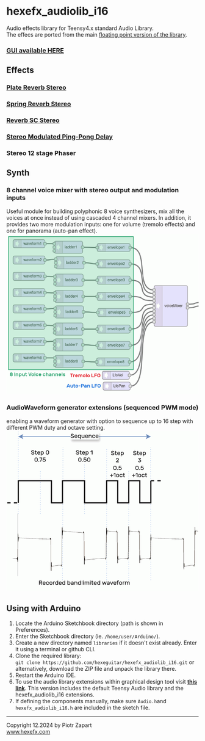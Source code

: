 # hexefx_audiolib_i16
Audio effects library for Teensy4.x standard Audio Library.  
The effecs are ported from the main [floating point version of the library](https://github.com/hexeguitar/hexefx_audiolib_F32 "hexefx_audiolib_F32").  

### [GUI available HERE](https://hexeguitar.github.io/hexefx_audiolib_i16/gui/index.html "hexefx_audiolib_i16 GUI")  

## Effects  

### [Plate Reverb Stereo](PlateReverbStereo.md "Plate Reverb Stereo") 
### [Spring Reverb Stereo](SpringReverb.md "Spring Reverb Stereo") 
### [Reverb SC Stereo](ReverbSC.md "Reverb SC Stereo") 
### [Stereo Modulated Ping-Pong Delay](DelayStereo.md "Stereo Modulated Ping-Pong Delay")  
### Stereo 12 stage Phaser  

## Synth  

### 8 channel voice mixer with stereo output and modulation inputs  
Useful module for building polyphonic 8 voice synthesizers, mix all the voices at once instead of using cascaded 4 channel mixers. In addition, it provides two more modulation inputs: one for volume (tremolo effects) and one for panorama (auto-pan effect).  
![8 channel voice mixer](gui/img/voicemixer_example.png)
### AudioWaveform generator extensions (sequenced PWM mode)    
enabling a waveform generator with option to sequence up to 16 step with different PWM duty and octave setting.  
![Sequenced PWM mode](gui/img/pulseseq_wave.png)

## Using with Arduino  

1. Locate the Arduino Sketchbook directory (path is shown in Preferences).
2. Enter the Sketchbook directory (ie. `/home/user/Arduino/`).
3. Create a new directory named `libraries` if it doesn't exist already. Enter it using a terminal or github CLI.
4. Clone the required library:  
   `git clone https://github.com/hexeguitar/hexefx_audiolib_i16.git`
   or alternatively, download the ZIP file and unpack the library there.
5. Restart the Arduino IDE. 
6. To use the audio library extensions within graphical design tool visit **[this link](https://hexeguitar.github.io/hexefx_audiolib_i16/gui/index.html "Graphical Design Tool")**. This version includes the default Teensy Audio library and the hexefx_audiolib_i16 extensions.  
7. If defining the components manually, make sure `Audio.h`and `hexefx_audiolib_i16.h` are included in the sketch file.   
---  
Copyright 12.2024 by Piotr Zapart  
www.hexefx.com

